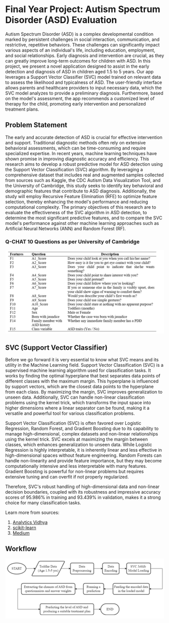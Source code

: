 # Final Year Project: Autism Spectrum Disorder (ASD) Evaluation
Autism Spectrum Disorder (ASD) is a complex developmental condition marked by persistent challenges in social interaction, communication, and restrictive, repetitive
behaviors. These challenges can significantly impact various aspects of an individual's life, including education, employment, and social relationships. Early diagnosis and
intervention are crucial, as they can greatly improve long-term outcomes for children with ASD. In this project, we present a novel application designed to assist in the early detection and diagnosis of ASD in children aged 1.5 to 5 years. Our app leverages a Support Vector Classifier (SVC) model trained on relevant data to assess the likelihood and typicalness of ASD. The user-friendly interface allows parents and healthcare providers to input necessary data, which the SVC model analyzes to provide a preliminary diagnosis. Furthermore, based on the model's assessment, the app recommends a customized level of therapy for the child, promoting early intervention and personalized treatment plans.

## Problem Statement
The early and accurate detection of ASD is crucial for effective intervention and support. Traditional diagnostic methods often rely on extensive behavioral assessments, which can be time-consuming and require specialized expertise. In recent years, machine learning techniques have shown promise in improving diagnostic accuracy and efficiency. This research aims to develop a robust predictive model for ASD detection using the Support Vector Classification (SVC) algorithm. By leveraging a comprehensive dataset that includes real and augmented samples collected from sources such as Kaggle, the CDC Autism Data Visualization Tool, and the University of Cambridge, this study seeks to identify key
behavioral and demographic features that contribute to ASD diagnosis. Additionally, the study will employ Recursive Feature Elimination (RFE) to optimize feature selection,
thereby enhancing the model's performance and reducing computational complexity. The primary objectives of this research are to evaluate the effectiveness of the SVC algorithm in ASD detection, to determine the most significant predictive features, and to compare the SVC model's performance against other machine learning approaches such as Artificial Neural Networks (ANN) and Random Forest (RF).


### Q-CHAT 10 Questions as per University of Cambridge

![Q-CHAT10](.images/image.png)


## SVC (Support Vector Classifier)
Before we go forward it is very essential to know what SVC means and its utility in the Machine Learning field. 
Support Vector Classification (SVC) is a supervised machine learning algorithm used for
classification tasks. It works by finding the optimal hyperplane that best separates data
points of different classes with the maximum margin. This hyperplane is influenced by
support vectors, which are the closest data points to the hyperplane from each class. By
maximizing the margin, SVC improves generalization to unseen data. Additionally, SVC
can handle non-linear classification problems using the kernel trick, which transforms the
input space into higher dimensions where a linear separator can be found, making it a
versatile and powerful tool for various classification problems.

Support Vector Classification (SVC) is often favored over Logistic Regression, Random Forest, and Gradient Boosting due to its capability to manage high-dimensional, complex datasets and non-linear relationships using the kernel trick. SVC excels at maximizing the margin between classes, which enhances generalization to unseen data. While Logistic Regression is highly interpretable, it is inherently linear and less effective in high-dimensional spaces without feature engineering. Random Forests can handle non-linearity and provide feature importance, but they may become computationally intensive and less interpretable with many features. Gradient Boosting is powerful for non-linear problems but requires extensive tuning and can overfit if not properly regularized.

Therefore, SVC's robust handling of high-dimensional data and non-linear decision boundaries, coupled with its robustness and impressive accuracy scores of 95.986% in training and 93.439% in validation, makes it a strong choice for many classification tasks.

Learn more from sources:
1. [Analytics Vidhya](https://www.analyticsvidhya.com/blog/2021/06/support-vector-machine-better-understanding/)
2. [scikit-learn](https://scikit-learn.org/stable/modules/generated/sklearn.svm.SVC.html)
3. [Medium](https://towardsdatascience.com/diving-into-c-support-vector-classification-221ced32e4b4)

## Workflow
![Workflow](.images/workflow.png)
